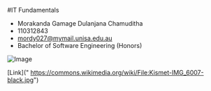 
#IT Fundamentals

* Morakanda Gamage Dulanjana Chamuditha 
* 110312843
* mordy027@mymail.unisa.edu.au 
* Bachelor of Software Engineering (Honors) 

![Image]("https://upload.wikimedia.org/wikipedia/commons/thumb/0/03/Kismet-IMG_6007-black.jpg/800px-Kismet-IMG_6007-black.jpg")


[Link](" https://commons.wikimedia.org/wiki/File:Kismet-IMG_6007-black.jpg")



